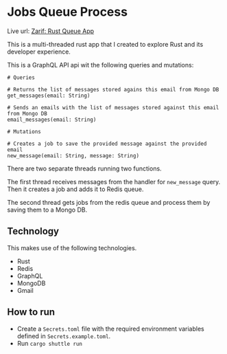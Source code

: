 # Jobs Queue Process

Live url: [Zarif: Rust Queue App](https://jobs-queue-project.shuttleapp.rs/)

This is a multi-threaded rust app that I created to explore Rust and its developer experience.

This is a GraphQL API api wit the following queries and mutations:
```gql
# Queries

# Returns the list of messages stored agains this email from Mongo DB
get_messages(email: String)

# Sends an emails with the list of messages stored against this email from Mongo DB
email_messages(email: String)

# Mutations

# Creates a job to save the provided message against the provided email
new_message(email: String, message: String)
```

There are two separate threads running two functions.

The first thread receives messages from the handler for `new_message` query. Then it creates a job and adds it to Redis queue.

The second thread gets jobs from the redis queue and process them by saving them to a Mongo DB.


## Technology

This makes use of the following technologies.

- Rust
- Redis
- GraphQL
- MongoDB
- Gmail

## How to run
- Create a `Secrets.toml` file with the required environment variables defined in `Secrets.example.toml`.
- Run `cargo shuttle run`
